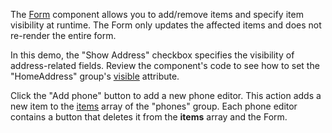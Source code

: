 The [Form](/Documentation/ApiReference/UI_Components/dxForm/) component allows you to add/remove items and specify item visibility at runtime. The Form only updates the affected items and does not re-render the entire form.

In this demo, the "Show Address" checkbox specifies the visibility of address-related fields. Review the component's code to see how to set the "HomeAddress" group's [visible](/Documentation/ApiReference/UI_Components/dxForm/Item_Types/GroupItem/#visible) attribute.

Click the "Add phone" button to add a new phone editor. This action adds a new item to the [items](/Documentation/ApiReference/UI_Components/dxForm/Item_Types/GroupItem/#items) array of the "phones" group. Each phone editor contains a button that deletes it from the **items** array and the Form.